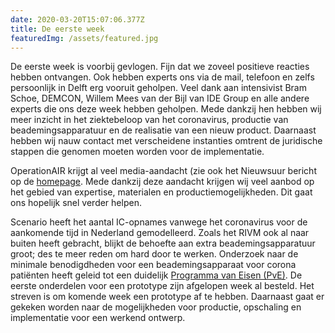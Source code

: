 ```yaml
---
date: 2020-03-20T15:07:06.377Z
title: De eerste week
featuredImg: /assets/featured.jpg
---
```

De eerste week is voorbij gevlogen. Fijn dat we zoveel positieve reacties hebben ontvangen. Ook hebben experts ons via de mail, telefoon en zelfs persoonlijk in Delft erg vooruit geholpen. Veel dank aan intensivist Bram Schoe, DEMCON, Willem Mees van der Bijl van IDE Group en alle andere experts die ons deze week hebben geholpen. Mede dankzij hen hebben wij meer inzicht in het ziektebeloop van het coronavirus, productie van beademingsapparatuur en de realisatie van een nieuw product. Daarnaast hebben wij nauw contact met verscheidene instanties omtrent de juridische stappen die genomen moeten worden voor de implementatie.

OperationAIR krijgt al veel media-aandacht (zie ook het Nieuwsuur bericht op de [homepage](/). Mede dankzij deze aandacht krijgen wij veel aanbod op het gebied van expertise, materialen en productiemogelijkheden. Dit gaat ons hopelijk snel verder helpen.

Scenario heeft het aantal IC-opnames vanwege het coronavirus voor de aankomende tijd in Nederland gemodelleerd. Zoals het RIVM ook al naar buiten heeft gebracht, blijkt de behoefte aan extra beademingsapparatuur groot; des te meer reden om hard door te werken. Onderzoek naar de minimale benodigdheden voor een beademingsapparaat voor corona patiënten heeft geleid tot een duidelijk [Programma van Eisen (PvE)](/ontwerpeisen). De eerste onderdelen voor een prototype zijn afgelopen week al besteld. Het streven is om komende week een prototype af te hebben. Daarnaast gaat er gekeken worden naar de mogelijkheden voor productie, opschaling en implementatie voor een werkend ontwerp.